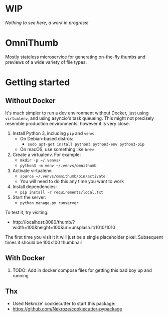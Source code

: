 # WIP

*Nothing to see here, a work in progress!*


# OmniThumb

Mostly stateless microservice for generating on-the-fly thumbs and previews of
a wide variety of file types.


# Getting started

## Without Docker

It's much simpler to run a dev environment without Docker, just using
`virtualenv`, and using asyncio's task queueing. This might not precisely
resemble production environments, however it is very close.

1. Install Python 3, including `pip` and `venv`:
    * On Debian-based distros:
        * `sudo apt-get install python3 python3-env python3-pip`
    * On macOS, use something like `brew`
2. Create a virtualenv. For example:
    * `mkdir -p ~/.venvs/`
    * `python3 -m venv ~/.venvs/omnithumb`
3. Activate virtualenv:
    * `source ~/.venvs/omnithumb/bin/activate`
    * You will need to do this any time you want to work
4. Install dependencies:
    * `pip install -r requirements/local.txt`
5. Start the server:
    * `python manage.py runserver`

To test it, try visiting:
* http://localhost:8080/thumb/?width=100&height=100&url=unsplash.it/1010/1010

The first time you visit it it will just be a single placeholder pixel.
Subsequent times it should be 100x100 thumbnail

## With Docker

1. TODO: Add in docker compose files for getting this bad boy up and
running


## Thx

* Used Nekroze' cookiecutter to start this package:
* https://github.com/Nekroze/cookiecutter-pypackage
